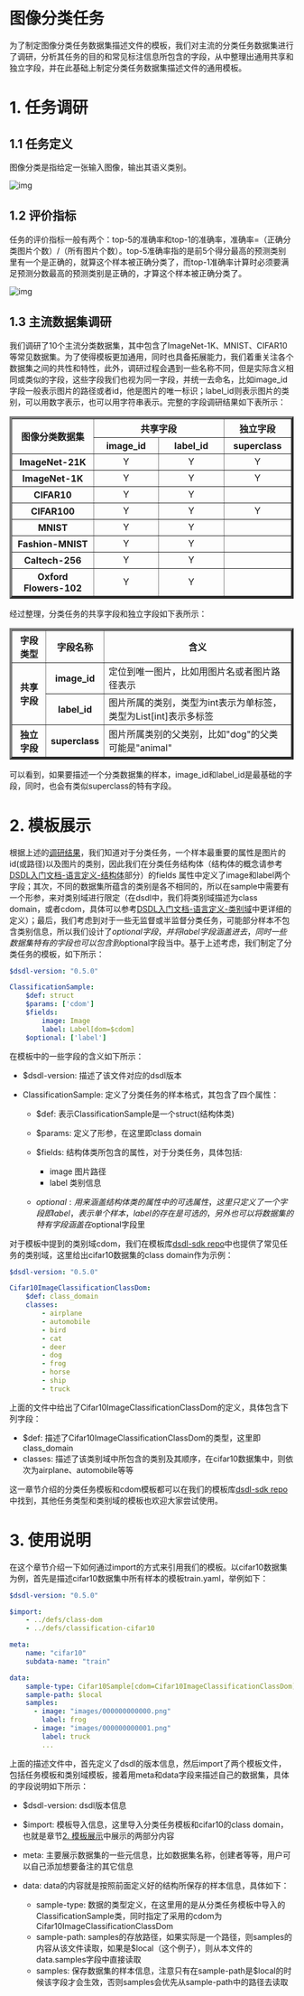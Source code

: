 # 图像分类任务
为了制定图像分类任务数据集描述文件的模板，我们对主流的分类任务数据集进行了调研，分析其任务的目的和常见标注信息所包含的字段，从中整理出通用共享和独立字段，并在此基础上制定分类任务数据集描述文件的通用模板。
# 1. 任务调研

## 1.1 任务定义

图像分类是指给定一张输入图像，输出其语义类别。

![img](images/classification/fig0.png)

## 1.2 评价指标

任务的评价指标一般有两个：top-5的准确率和top-1的准确率，准确率=（正确分类图片个数）/（所有图片个数）。top-5准确率指的是前5个得分最高的预测类别里有一个是正确的，就算这个样本被正确分类了，而top-1准确率计算时必须要满足预测分数最高的预测类别是正确的，才算这个样本被正确分类了。

![img](images/classification/fig1.png)

## 1.3 主流数据集调研
我们调研了10个主流分类数据集，其中包含了ImageNet-1K、MNIST、CIFAR10等常见数据集。为了使得模板更加通用，同时也具备拓展能力，我们着重关注各个数据集之间的共性和特性，此外，调研过程会遇到一些名称不同，但是实际含义相同或类似的字段，这些字段我们也视为同一字段，并统一去命名，比如image_id字段一般表示图片的路径或者id，他是图片的唯一标识；label_id则表示图片的类别，可以用数字表示，也可以用字符串表示。完整的字段调研结果如下表所示：
  <table border="4" >
    <tr>
      <th rowspan="2" align=center colspan="1" align=center>图像分类数据集</th>
      <th colspan="2" align=center>共享字段</th>
      <th colspan="2" align=center>独立字段</th>
    </tr>
    <tr>
      <th>image_id</th>
      <th>label_id</th>
      <th>superclass</th>
    </tr>
    <tr>
      <th width="25%" >ImageNet-21K</th>
      <td width="20%" align="center">Y</td>
      <td width="20%" align="center">Y</td>
      <td width="20%" align="center">Y</td>
    </tr>
    <tr>
      <th width="25%" >ImageNet-1K</th>
      <td width="20%" align="center">Y</td>
      <td width="20%" align="center">Y</td>
      <td width="20%" align="center">Y</td>
    </tr>
    <tr>
      <th width="25%" >CIFAR10</th>
      <td width="20%" align="center">Y</td>
      <td width="20%" align="center">Y</td>
      <td width="20%" align="center"></td>
    </tr>
    <tr>
      <th width="25%" >CIFAR100</th>
      <td width="20%" align="center">Y</td>
      <td width="20%" align="center">Y</td>
      <td width="20%" align="center">Y</td>
    </tr>
    <tr>
      <th width="25%" >MNIST</th>
      <td width="20%" align="center">Y</td>
      <td width="20%" align="center">Y</td>
      <td width="20%" align="center"></td>
    </tr>
    <tr>
      <th width="25%" >Fashion-MNIST</th>
      <td width="20%" align="center">Y</td>
      <td width="20%" align="center">Y</td>
      <td width="20%" align="center"></td>
    </tr>
    <tr>
      <th width="25%" >Caltech-256</th>
      <td width="20%" align="center">Y</td>
      <td width="20%" align="center">Y</td>
      <td width="20%" align="center"></td>
    </tr>
    <tr>
      <th width="25%" >Oxford Flowers-102</th>
      <td width="20%" align="center">Y</td>
      <td width="20%" align="center">Y</td>
      <td width="20%" align="center"></td>
    </tr>
  </table>

经过整理，分类任务的共享字段和独立字段如下表所示：
<table border="4" >
    <tr>
      <th align=center >字段类型</th>
      <th align=center >字段名称</th>
      <th align=center >含义</th>
    </tr>
    <tr>
      <th rowspan="2">共享字段</th>
      <th>image_id</th>
      <td>定位到唯一图片，比如用图片名或者图片路径表示</td>
    <tr>
      <th>label_id</th>
      <td>图片所属的类别，类型为int表示为单标签，类型为List[int]表示多标签</td>
    <tr>
      <th rowspan="1">独立字段</th>
      <th>superclass</th>
      <td>图片所属类别的父类别，比如"dog"的父类可能是"animal"</td>
    </tr>
</table>
可以看到，如果要描述一个分类数据集的样本，image_id和label_id是最基础的字段，同时，也会有类似superclass的特有字段。  

<a id="table-2"></a>

# 2. 模板展示

根据上述的[调研结果](#table-1)，我们知道对于分类任务，一个样本最重要的属性是图片的id(或路径)以及图片的类别，因此我们在分类任务结构体（结构体的概念请参考[DSDL入门文档-语言定义-结构体](https://opendatalab.github.io/dsdl-docs/zh/lang/structs/#24)部分）的fields 属性中定义了image和label两个字段；其次，不同的数据集所蕴含的类别是各不相同的，所以在sample中需要有一个形参，来对类别域进行限定（在dsdl中，我们将类别域描述为class domain，或者cdom，具体可以参考[DSDL入门文档-语言定义-类别域](https://opendatalab.github.io/dsdl-docs/zh/lang/basic_types/#223-label)中更详细的定义）；最后，我们考虑到对于一些无监督或半监督分类任务，可能部分样本不包含类别信息，所以我们设计了$optional字段，并将label字段涵盖进去，同时一些数据集特有的字段也可以包含到$optional字段当中。基于上述考虑，我们制定了分类任务的模板，如下所示：
```yaml
$dsdl-version: "0.5.0"

ClassificationSample:
    $def: struct
    $params: ['cdom']
    $fields:
        image: Image
        label: Label[dom=$cdom]
    $optional: ['label']
```
在模板中的一些字段的含义如下所示：

  - $dsdl-version: 描述了该文件对应的dsdl版本
  - ClassificationSample: 定义了分类任务的样本格式，其包含了四个属性：

    - $def: 表示ClassificationSample是一个struct(结构体类)
    - $params: 定义了形参，在这里即class domain
    - $fields: 结构体类所包含的属性，对于分类任务，具体包括:

      - image 图片路径
      - label 类别信息
      
    - $optional: 用来涵盖结构体类的属性中的可选属性，这里只定义了一个字段即label，表示单个样本，label的存在是可选的，另外也可以将数据集的特有字段涵盖在$optional字段里

对于模板中提到的类别域cdom，我们在模板库[dsdl-sdk repo](https://gitlab.shlab.tech/research/dataset_standard/dsdl-sdk/-/tree/feature-types/dsdl/dsdl_library)中也提供了常见任务的类别域，这里给出cifar10数据集的class domain作为示例：
```yaml
$dsdl-version: "0.5.0"

Cifar10ImageClassificationClassDom:
    $def: class_domain
    classes:
        - airplane
        - automobile
        - bird
        - cat
        - deer
        - dog
        - frog
        - horse
        - ship
        - truck
```  
上面的文件中给出了Cifar10ImageClassificationClassDom的定义，具体包含下列字段：

- $def: 描述了Cifar10ImageClassificationClassDom的类型，这里即class_domain
- classes: 描述了该类别域中所包含的类别及其顺序，在cifar10数据集中，则依次为airplane、automobile等等

这一章节介绍的分类任务模板和cdom模板都可以在我们的模板库[dsdl-sdk repo](https://gitlab.shlab.tech/research/dataset_standard/dsdl-sdk/-/tree/feature-types/dsdl/dsdl_library)中找到，其他任务类型和类别域的模板也欢迎大家尝试使用。

# 3. 使用说明

在这个章节介绍一下如何通过import的方式来引用我们的模板。以cifar10数据集为例，首先是描述cifar10数据集中所有样本的模板train.yaml，举例如下：

```yaml
$dsdl-version: "0.5.0"

$import:
    - ../defs/class-dom
    - ../defs/classification-cifar10

meta:
    name: "cifar10"
    subdata-name: "train"

data:
    sample-type: Cifar10Sample[cdom=Cifar10ImageClassificationClassDom]
    sample-path: $local
    samples:
      - image: "images/000000000000.png"
        label: frog
      - image: "images/000000000001.png"
        label: truck
        ...
```

上面的描述文件中，首先定义了dsdl的版本信息，然后import了两个模板文件，包括任务模板和类别域模板，接着用meta和data字段来描述自己的数据集，具体的字段说明如下所示：  

- $dsdl-version: dsdl版本信息
- $import: 模板导入信息，这里导入分类任务模板和cifar10的class domain，也就是章节[2. 模板展示](#table-2)中展示的两部分内容
- meta: 主要展示数据集的一些元信息，比如数据集名称，创建者等等，用户可以自己添加想要备注的其它信息
- data: data的内容就是按照前面定义好的结构所保存的样本信息，具体如下：  

    - sample-type: 数据的类型定义，在这里用的是从分类任务模板中导入的ClassificationSample类，同时指定了采用的cdom为Cifar10ImageClassificationClassDom
    - sample-path: samples的存放路径，如果实际是一个路径，则samples的内容从该文件读取，如果是$local（这个例子），则从本文件的data.samples字段中直接读取
    - samples: 保存数据集的样本信息，注意只有在sample-path是$local的时候该字段才会生效，否则samples会优先从sample-path中的路径去读取
